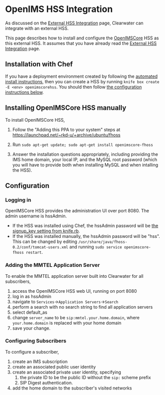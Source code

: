 # OpenIMS HSS Integration

As discussed on the [External HSS Integration](External_HSS_Integration.md)
page, Clearwater can integrate with an external HSS.

This page describes how to install and configure the [OpenIMSCore](http://www.openimscore.org/) HSS as this external HSS.  It assumes that you have already read the [External HSS Integration](External_HSS_Integration.md) page.

## Installation with Chef

If you have a deployment environment created by following the [automated install instructions](Automated_Install.md), then you can create a HSS by running `knife box create -E <env> openimscorehss`. You should then follow [the configuration instructions below](OpenIMSCore_HSS_Integration.md/#configuration).

## Installing OpenIMSCore HSS manually

To install OpenIMSCore HSS,

1. Follow the "Adding this PPA to your system" steps at https://launchpad.net/~rkd-u/+archive/ubuntu/fhoss

2. Run `sudo apt-get update; sudo apt-get install openimscore-fhoss`

3. Answer the installation questions appropriately, including providing the IMS home domain, your local IP, and the MySQL root password (which you will have to provide both when installing MySQL and when intalling the HSS).

## Configuration

### Logging in

OpenIMSCore HSS provides the administration UI over port 8080. The admin username is hssAdmin.

* If the HSS was installed using Chef, the hssAdmin password will be [the signup_key setting from knife.rb](Installing_a_Chef_client/index.html#add-deployment-specific-configuration).
* If the HSS was installed manually, the hssAdmin password will be "hss". This can be changed by editing `/usr/share/java/fhoss-0.2/conf/tomcat-users.xml` and running `sudo service openimscore-fhoss restart`.

### Adding the MMTEL Application Server

To enable the MMTEL application server built into Clearwater for all
subscribers,

1.  access the OpenIMSCore HSS web UI, running on port 8080
2.  log in as hssAdmin
3.  navigate to `Services`->`Application Servers`->`Search`
4.  perform a search with no search string to find all application servers
5.  select default_as
6.  change `server_name` to be `sip:mmtel.your.home.domain`, where
   `your.home.domain` is replaced with your home domain
7.  save your change.

### Configuring Subscribers

To configure a subscriber,

1.  create an IMS subscription
2.  create an associated public user identity
3.  create an associated private user identity, specifying
    1.  the private ID to be the public ID without the `sip:` scheme prefix
    2.  SIP Digest authentication.
4.  add the home domain to the subscriber's visited networks

